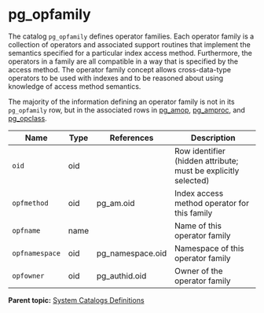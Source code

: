 # pg_opfamily 

The catalog `pg_opfamily` defines operator families. Each operator family is a collection of operators and associated support routines that implement the semantics specified for a particular index access method. Furthermore, the operators in a family are all compatible in a way that is specified by the access method. The operator family concept allows cross-data-type operators to be used with indexes and to be reasoned about using knowledge of access method semantics.

The majority of the information defining an operator family is not in its `pg_opfamily` row, but in the associated rows in [pg\_amop](pg_amop.html), [pg\_amproc](pg_amproc.html), and [pg\_opclass](pg_opclass.html).

|Name|Type|References|Description|
|----|----|----------|-----------|
|`oid`|oid| |Row identifier \(hidden attribute; must be explicitly selected\)|
|`opfmethod`|oid|pg\_am.oid|Index access method operator for this family|
|`opfname`|name||Name of this operator family|
|`opfnamespace`|oid|pg\_namespace.oid|Namespace of this operator family|
|`opfowner`|oid|pg\_authid.oid|Owner of the operator family|

**Parent topic:** [System Catalogs Definitions](../system_catalogs/catalog_ref-html.html)

